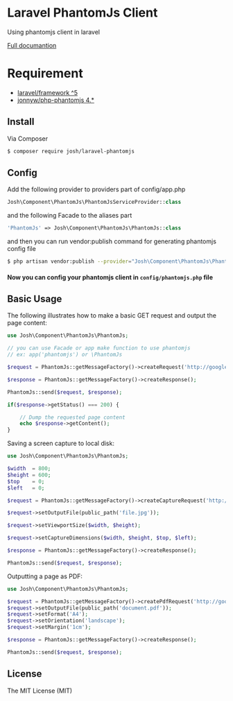 # Laravel PhantomJs Client
Using phantomjs client in laravel 

[Full documantion](http://jonnnnyw.github.io/php-phantomjs/)

# Requirement
* [laravel/framework ^5](https://github.com/laravel/laravel)
* [jonnyw/php-phantomjs 4.*](https://github.com/jonnnnyw/php-phantomjs)

## Install

Via Composer

```bash
$ composer require josh/laravel-phantomjs
```

## Config

Add the following provider to providers part of config/app.php
```php
Josh\Component\PhantomJs\PhantomJsServiceProvider::class
```

and the following Facade to the aliases part
```php
'PhantomJs' => Josh\Component\PhantomJs\PhantomJs::class
```

and then you can run vendor:publish command for generating phantomjs config file
 ```bash
 $ php artisan vendor:publish --provider="Josh\Component\PhantomJs\PhantomJsServiceProvider"
 ```

#### Now you can config your phantomjs client in ```config/phantomjs.php``` file

## Basic Usage
The following illustrates how to make a basic GET request and output the page content:

```php
use Josh\Component\PhantomJs\PhantomJs;

// you can use Facade or app make function to use phantomjs
// ex: app('phantomjs') or \PhantomJs

$request = PhantomJs::getMessageFactory()->createRequest('http://google.com', 'GET');

$response = PhantomJs::getMessageFactory()->createResponse();

PhantomJs::send($request, $response);

if($response->getStatus() === 200) {

    // Dump the requested page content
    echo $response->getContent();
}
```

Saving a screen capture to local disk:
```php
use Josh\Component\PhantomJs\PhantomJs;

$width  = 800;
$height = 600;
$top    = 0;
$left   = 0;

$request = PhantomJs::getMessageFactory()->createCaptureRequest('http://google.com', 'GET');

$request->setOutputFile(public_path('file.jpg'));

$request->setViewportSize($width, $height);

$request->setCaptureDimensions($width, $height, $top, $left);

$response = PhantomJs::getMessageFactory()->createResponse();

PhantomJs::send($request, $response);
```

Outputting a page as PDF:

```php
use Josh\Component\PhantomJs\PhantomJs;

$request = PhantomJs::getMessageFactory()->createPdfRequest('http://google.com', 'GET');
$request->setOutputFile(public_path('document.pdf'));
$request->setFormat('A4');
$request->setOrientation('landscape');
$request->setMargin('1cm');

$response = PhantomJs::getMessageFactory()->createResponse();

PhantomJs::send($request, $response);
```

## License
The MIT License (MIT)
